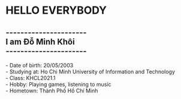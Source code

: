 <h1> HELLO EVERYBODY </h1>
<h2>
----------------------
  </br>
I am Đỗ Minh Khôi
  </br>
----------------------
</h2>
<body>
- Date of birth: 20/05/2003
  </br>
- Studying at: Ho Chi Minh University of Information and Technology
  </br>
- Class: KHCL2021.1
  </br>
- Hobby: Playing games, listening to music
  </br>
- Hometown: Thành Phố Hồ Chí Minh
  </br>
</body>
